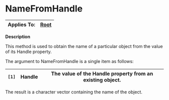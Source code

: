 




<h1 class="heading"><span class="name">NameFromHandle</span></h1>

| Applies To: | [Root](../a-z/root.md) |
| --- | ---  |


**Description**


This method is used to obtain the name of a particular object from the value of its Handle property.


The argument to NameFromHandle is a single item as follows:


| `[1]` | Handle | The value of the Handle property from an existing object. |
| --- | --- | ---  |


The result is a character vector containing the name of the object.




